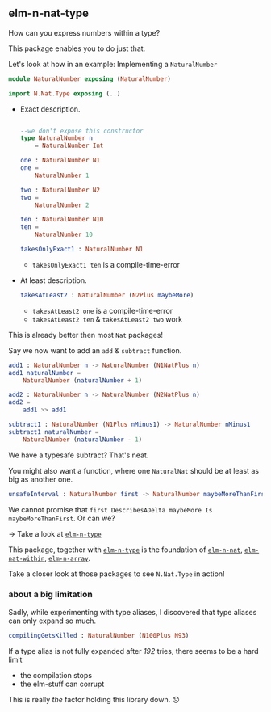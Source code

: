 ## elm-n-nat-type

How can you express numbers within a type?

This package enables you to do just that.

Let's look at how in an example: Implementing a `NaturalNumber`

```elm
module NaturalNumber exposing (NaturalNumber)

import N.Nat.Type exposing (..)
```

- Exact description.
    ```elm

    --we don't expose this constructor
    type NaturalNumber n
        = NaturalNumber Int
    
    one : NaturalNumber N1
    one =
        NaturalNumber 1
    
    two : NaturalNumber N2
    two =
        NaturalNumber 2
    
    ten : NaturalNumber N10
    ten =
        NaturalNumber 10
    
    takesOnlyExact1 : NaturalNumber N1
    ```
    - `takesOnlyExact1 ten` is a compile-time-error

- At least description.
    ```elm
    takesAtLeast2 : NaturalNumber (N2Plus maybeMore)
    ```
    - `takesAtLeast2 one` is a compile-time-error
    - `takesAtLeast2 ten` & `takesAtLeast2 two` work

This is already better then most `Nat` packages!

Say we now want to add an `add` & `subtract` function.

```elm
add1 : NaturalNumber n -> NaturalNumber (N1NatPlus n)
add1 naturalNumber =
    NaturalNumber (naturalNumber + 1)

add2 : NaturalNumber n -> NaturalNumber (N2NatPlus n)
add2 =
    add1 >> add1

subtract1 : NaturalNumber (N1Plus nMinus1) -> NaturalNumber nMinus1
subtract1 naturalNumber =
    NaturalNumber (naturalNumber - 1)
```

We have a typesafe subtract? That's neat.

You might also want a function, where one `NaturalNat` should be at least as big as another one.

```elm
unsafeInterval : NaturalNumber first -> NaturalNumber maybeMoreThanFirst -> Interval
```

We cannot promise that `first DescribesADelta maybeMore Is maybeMoreThanFirst`. Or can we?

→ Take a look at [`elm-n-type`][elm-n-type]


This package, together with [`elm-n-type`][elm-n-type] is the foundation of [`elm-n-nat`][elm-n-nat], [`elm-nat-within`][elm-nat-within], [`elm-n-array`][elm-n-array].

Take a closer look at those packages to see `N.Nat.Type` in action!

### about a big limitation

Sadly, while experimenting with type aliases, I discovered that type aliases can only expand so much.

```elm
compilingGetsKilled : NaturalNumber (N100Plus N93)
```

If a type alias is not fully expanded after _192_ tries, there seems to be a hard limit

- the compilation stops
- the elm-stuff can corrupt

This is really _the_ factor holding this library down. 😞

[elm-n-type]: https://package.elm-lang.org/packages/indique/elm-n-type/latest/
[elm-n-nat]: https://package.elm-lang.org/packages/indique/elm-n-nat/latest/
[elm-nat-within]: https://package.elm-lang.org/packages/indique/elm-nat-within/latest/
[elm-n-array]: https://package.elm-lang.org/packages/indique/elm-n-array/latest/
